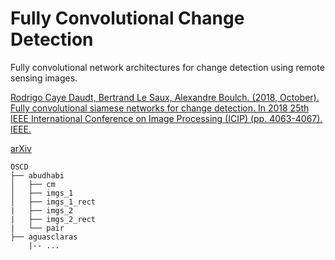 # Fully Convolutional Change Detection

Fully convolutional network architectures for change detection using remote sensing images.

[Rodrigo Caye Daudt, Bertrand Le Saux, Alexandre Boulch. (2018, October). Fully convolutional siamese networks for change detection. In 2018 25th IEEE International Conference on Image Processing (ICIP) (pp. 4063-4067). IEEE.](https://ieeexplore.ieee.org/abstract/document/8451652)

[arXiv](https://arxiv.org/abs/1810.08462)

````
OSCD
├── abudhabi
│   ├── cm
│   ├── imgs_1
│   ├── imgs_1_rect
|   ├── imgs_2
|   ├── imgs_2_rect
|   └── pair
├── aguasclaras
    |-- ...
